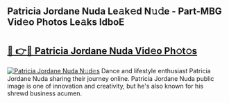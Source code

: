 ## Patricia Jordane Nuda Le𝚊k𝚎d N𝚞𝚍e - Part-MBG Vid𝚎o Photos Le𝚊ks ldboE

# <h2><a href="http://fbbaty.evod.top/?m=Patricia+Jordane+Nuda">🔗 👉🔴 Patricia Jordane Nuda Vid𝚎o Ph𝚘t𝚘s</a></h2>

[![Patricia Jordane Nuda N𝚞d𝚎s](https://i.imgur.com/8V9OHl7.gif)](http://fbbaty.evod.top/?m=Patricia+Jordane+Nuda)
Dance and lifestyle enthusiast Patricia Jordane Nuda sharing their journey online. Patricia Jordane Nuda public image is one of innovation and creativity, but he's also known for his shrewd business acumen. 
